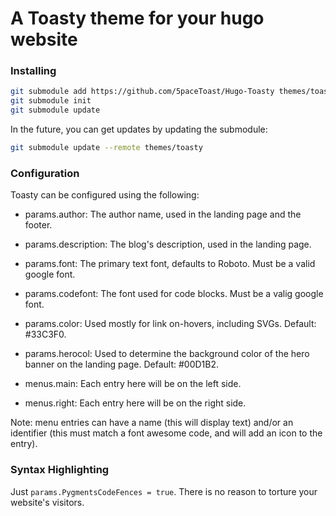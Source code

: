 A Toasty theme for your hugo website
====================================

### Installing ###

```bash
git submodule add https://github.com/5paceToast/Hugo-Toasty themes/toasty
git submodule init
git submodule update
```

In the future, you can get updates by updating the submodule:

```bash
git submodule update --remote themes/toasty
```

### Configuration ###

Toasty can be configured using the following:

- params.author: The author name, used in the landing page and the footer.
- params.description: The blog's description, used in the landing page.
- params.font: The primary text font, defaults to Roboto. Must be a valid google font.
- params.codefont: The font used for code blocks. Must be a valig google font.
- params.color: Used mostly for link on-hovers, including SVGs. Default: #33C3F0.
- params.herocol: Used to determine the background color of the hero banner on the landing page. Default: #00D1B2.

- menus.main: Each entry here will be on the left side.
- menus.right: Each entry here will be on the right side.

Note: menu entries can have a name (this will display text) and/or an identifier (this must match a font awesome code, and will add an icon to the entry).

### Syntax Highlighting ###
Just `params.PygmentsCodeFences = true`. There is no reason to torture your website's visitors.
